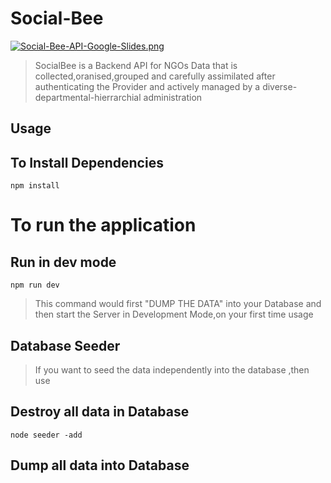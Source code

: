 # Social-Bee

[![Social-Bee-API-Google-Slides.png](https://i.postimg.cc/hv1T5zdK/Social-Bee-API-Google-Slides.png)](https://postimg.cc/4HnYK3P0)


> SocialBee is a Backend API for NGOs Data that is collected,oranised,grouped and carefully assimilated after authenticating the Provider and actively managed by a diverse-departmental-hierrarchial administration   

## Usage



## To Install Dependencies

```
npm install
```

# To run the application


## Run in dev mode
```
npm run dev
```
> This command would first "DUMP THE DATA" into your Database and then start the Server in Development Mode,on your first time usage


## Database Seeder

> If you want to seed the data independently into the database ,then use


## Destroy all data in Database
```
node seeder -add
```

##  Dump all data into Database
```node seeder -delete
```
